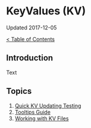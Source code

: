 # KeyValues (KV)

Updated 2017-12-05

[< Table of Contents][0]

## Introduction

Text

## Topics

1. [Quick KV Updating Testing][1]
2. [Tooltips Guide][2]
3. [Working with KV Files][3]

[0]: ../README.md
[1]: quick_kv_updating_testing.md
[2]: tooltips-guide.md
[3]: working_with_kv_files.md
